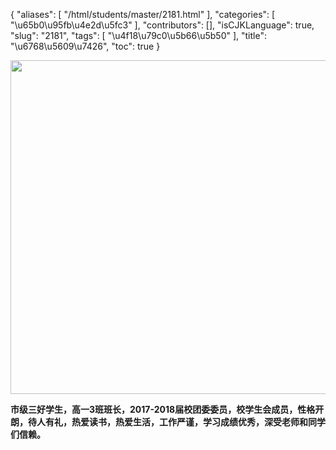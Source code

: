 {
    "aliases": [
        "/html/students/master/2181.html"
    ],
    "categories": [
        "\u65b0\u95fb\u4e2d\u5fc3"
    ],
    "contributors": [],
    "isCJKLanguage": true,
    "slug": "2181",
    "tags": [
        "\u4f18\u79c0\u5b66\u5b50"
    ],
    "title": "\u6768\u5609\u7426",
    "toc": true
}


<img
    src="https://cdn.tfls.online/mirror/full/a6fc6813a130a367d1a8a1f79f1df52f325c9654.jpg"
    style="display:block;margin-left:auto;margin-right:auto;"
    decoding="async"
    fetchpriority="auto"
    loading="lazy"
    height="534"
    width="800"
/>




  





   






**市级三好学生，高一3班班长，2017-2018届校团委委员，校学生会成员，性格开朗，待人有礼，热爱读书，热爱生活，工作严谨，学习成绩优秀，深受老师和同学们信赖。**




   




